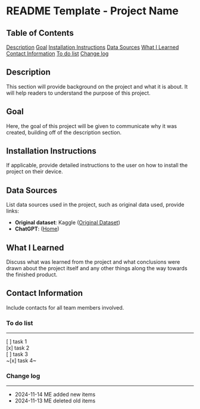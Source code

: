 # README Template - Project Name

## Table of Contents

[Description](#description)
[Goal](#goal)
[Installation Instructions](#installation-instructions)
[Data Sources](#data-sources)
[What I Learned](#what-i-learned)
[Contact Information](#contact-information)
[To do list](#to-do-list)
[Change log](#change-log)

## Description

This section will provide background on the project and what it is about. It will help readers to understand the purpose of this project.

## Goal

Here, the goal of this project will be given to communicate why it was created, building off of the description section.

## Installation Instructions

If applicable, provide detailed instructions to the user on how to install the project on their device.

## Data Sources

List data sources used in the project, such as original data used, provide links:

- **Original dataset**: Kaggle ([Original Dataset](https://www.kaggle.com/datasets))
- **ChatGPT**: ([Home](https://chatgpt.com/))

## What I Learned

Discuss what was learned from the project and what conclusions were drawn about the project itself and any other things along the way towards the finished product.

## Contact Information

Include contacts for all team members involved.

### To do list

---

[ ] task 1  
[x] task 2  
[ ] task 3  
~[x] task 4~

### Change log

---

- 2024-11-14 ME added new items
- 2024-11-13 ME deleted old items
